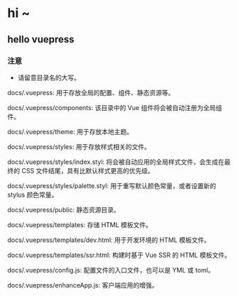 # hi ~
## hello vuepress

### 注意

- 请留意目录名的大写。

docs/.vuepress: 用于存放全局的配置、组件、静态资源等。

docs/.vuepress/components: 该目录中的 Vue 组件将会被自动注册为全局组件。

docs/.vuepress/theme: 用于存放本地主题。

docs/.vuepress/styles: 用于存放样式相关的文件。

docs/.vuepress/styles/index.styl: 将会被自动应用的全局样式文件，会生成在最终的 CSS 文件结尾，具有比默认样式更高的优先级。

docs/.vuepress/styles/palette.styl: 用于重写默认颜色常量，或者设置新的 stylus 颜色常量。

docs/.vuepress/public: 静态资源目录。

docs/.vuepress/templates: 存储 HTML 模板文件。

docs/.vuepress/templates/dev.html: 用于开发环境的 HTML 模板文件。

docs/.vuepress/templates/ssr.html: 构建时基于 Vue SSR 的 HTML 模板文件。

docs/.vuepress/config.js: 配置文件的入口文件，也可以是 YML 或 toml。

docs/.vuepress/enhanceApp.js: 客户端应用的增强。